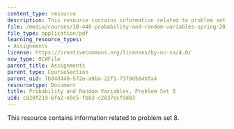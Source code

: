 ```yaml
---
content_type: resource
description: This resource contains information related to problem set 8.
file: /media/courses/18-440-probability-and-random-variables-spring-2014/c820f2196fa2e0c5fb83c2837ecf9d03_MIT18_440S14_ProblemSet8.pdf
file_type: application/pdf
learning_resource_types:
- Assignments
license: https://creativecommons.org/licenses/by-nc-sa/4.0/
ocw_type: OCWFile
parent_title: Assignments
parent_type: CourseSection
parent_uid: 7b04d449-572e-a9ba-22f1-7379d584bfa4
resourcetype: Document
title: Probability and Random Variables, Problem Set 8
uid: c820f219-6fa2-e0c5-fb83-c2837ecf9d03
---
```

This resource contains information related to problem set 8.